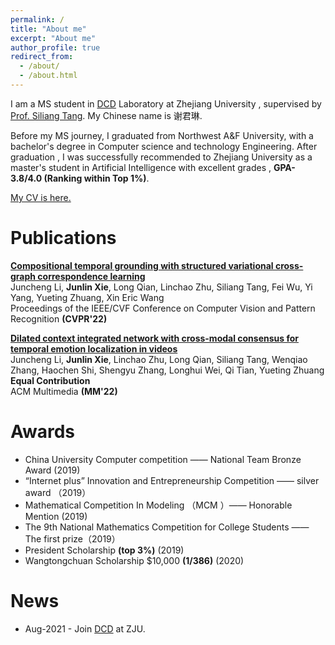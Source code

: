 ```yaml
---
permalink: /
title: "About me"
excerpt: "About me"
author_profile: true
redirect_from:
  - /about/
  - /about.html
---
```


I am a MS student in [DCD](https://person.zju.edu.cn/yzhuang#582305) Laboratory at Zhejiang University , supervised by [Prof. Siliang Tang](https://person.zju.edu.cn/siliang). My Chinese name is 谢君琳.

Before my MS journey, I graduated from Northwest A&F University,
with a bachelor's degree in Computer science and technology Engineering.
After graduation , I was successfully recommended to Zhejiang University as a master's student in Artificial Intelligence with excellent grades , **GPA-3.8/4.0 (Ranking within Top 1%)**.

<!-- Research Interest -->

[My CV is here.](http://xingxuanli.github.io/files/cv_lixingxuan.pdf)

Publications
====

**[Compositional temporal grounding with structured variational cross-graph correspondence learning]([https://www.aclweb.org/anthology/P18-4006/](https://openaccess.thecvf.com/content/CVPR2022/html/Li_Compositional_Temporal_Grounding_With_Structured_Variational_Cross-Graph_Correspondence_Learning_CVPR_2022_paper.html))** <br>
Juncheng Li, **Junlin Xie**, Long Qian, Linchao Zhu, Siliang Tang, Fei Wu, Yi Yang, Yueting Zhuang, Xin Eric Wang <br>
Proceedings of the IEEE/CVF Conference on Computer Vision and Pattern Recognition **(CVPR'22)** <br>

**[Dilated context integrated network with cross-modal consensus for temporal emotion localization in videos]([https://www.aclweb.org/anthology/P18-4006/](https://openaccess.thecvf.com/content/CVPR2022/html/Li_Compositional_Temporal_Grounding_With_Structured_Variational_Cross-Graph_Correspondence_Learning_CVPR_2022_paper.html))** <br>
Juncheng Li, **Junlin Xie**, Linchao Zhu, Long Qian, Siliang Tang, Wenqiao Zhang, Haochen Shi, Shengyu Zhang, Longhui Wei, Qi Tian, Yueting Zhuang  **Equal Contribution** <br>
ACM Multimedia  **(MM'22)** <br> 


Awards
====


* China University Computer competition —— National Team Bronze Award (2019)
* “Internet plus” Innovation and Entrepreneurship Competition —— silver award （2019）
* Mathematical Competition In Modeling （MCM ）—— Honorable Mention (2019)
* The 9th National Mathematics Competition for College Students —— The first prize（2019）
* President Scholarship **(top 3%)** (2019)
* Wangtongchuan Scholarship $10,000 **(1/386)** (2020)


News
====
* Aug-2021 - Join [DCD]([https://ntunlpsg.github.io](https://person.zju.edu.cn/yzhuang#582305)) at ZJU.


<br />
<br />
<div align="center">
<script type="text/javascript" id="clustrmaps" src="//clustrmaps.com/map_v2.js?d=3eEBh7Wugp1DKcksbQQjqfx_uqb6SDmkkTYOAnoLux8&cl=ffffff&w=a"></script>
</div>




